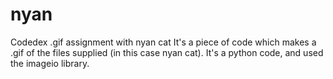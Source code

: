 # nyan
Codedex .gif assignment with nyan cat
It's a piece of code which makes a .gif of the files supplied (in this case nyan cat).
It's a python code, and used the imageio library.
